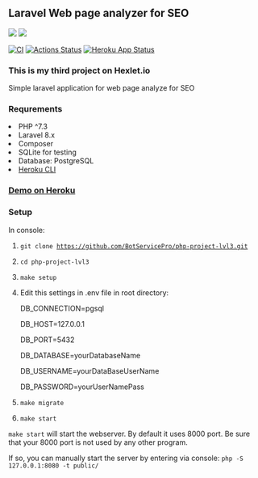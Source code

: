 ## Laravel Web page analyzer for SEO 

<a href="https://codeclimate.com/github/BotServicePro/php-project-lvl3/maintainability"><img src="https://api.codeclimate.com/v1/badges/ec327a73209051c40214/maintainability"/></a>
<a href="https://codeclimate.com/github/BotServicePro/php-project-lvl3/test_coverage"><img src="https://api.codeclimate.com/v1/badges/ec327a73209051c40214/test_coverage"/></a>

[![CI](https://github.com/BotServicePro/php-project-lvl3/actions/workflows/main.yml/badge.svg?branch=main)](https://github.com/BotServicePro/php-project-lvl3/actions/workflows/main.yml)
[![Actions Status](https://github.com/BotServicePro/php-project-lvl3/workflows/hexlet-check/badge.svg)](https://github.com/BotServicePro/php-project-lvl3/actions)
[![Heroku App Status](http://heroku-shields.herokuapp.com/karakin-php-project-lvl3)](https://karakin-php-project-lvl3.herokuapp.com)
### This is my third project on Hexlet.io
Simple laravel application for web page analyze for SEO

### Requrements
<li> PHP ^7.3
<li> Laravel 8.x
<li> Composer
<li> SQLite for testing
<li> Database: PostgreSQL
<li> <a href="https://devcenter.heroku.com/articles/heroku-cli#download-and-install">Heroku CLI</a>

### <a href="http://karakin-php-project-lvl3.herokuapp.com/">Demo on Heroku</a>

### Setup

In console:

1) <code>git clone https://github.com/BotServicePro/php-project-lvl3.git </code>
2) <code>cd php-project-lvl3</code>
3) <code>make setup</code>
4) Edit this settings in .env file in root directory:
   
   DB_CONNECTION=pgsql
   
   DB_HOST=127.0.0.1
   
   DB_PORT=5432
   
   DB_DATABASE=yourDatabaseName
   
   DB_USERNAME=yourDataBaseUserName
   
   DB_PASSWORD=yourUserNamePass
5) <code>make migrate</code>
6) <code>make start</code>
   
<code>make start</code> will start the webserver. By default it uses 8000 port. Be sure that your 8000 port is not used by any other program.

If so, you can manually start the server by entering via console:
<code>php -S 127.0.0.1:8080 -t public/</code>
